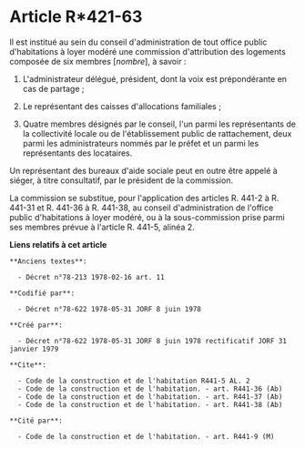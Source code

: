 # Article R*421-63

Il est institué au sein du conseil d'administration de tout office public d'habitations à loyer modéré une commission
d'attribution des logements composée de six membres [*nombre*], à savoir :

1. L'administrateur délégué, président, dont la voix est prépondérante en cas de partage ;

2. Le représentant des caisses d'allocations familiales ;

3. Quatre membres désignés par le conseil, l'un parmi les représentants de la collectivité locale ou de l'établissement
public de rattachement, deux parmi les administrateurs nommés par le préfet et un parmi les représentants des locataires.

Un représentant des bureaux d'aide sociale peut en outre être appelé à siéger, à titre consultatif, par le président de la
commission.

La commission se substitue, pour l'application des articles R. 441-2 à R. 441-31 et R. 441-36 à R. 441-38, au conseil
d'administration de l'office public d'habitations à loyer modéré, ou à la sous-commission prise parmi ses membres prévue à
l'article R. 441-5, alinéa 2.

**Liens relatifs à cet article**

	**Anciens textes**:

	  - Décret n°78-213 1978-02-16 art. 11

	**Codifié par**:

	  - Décret n°78-622 1978-05-31 JORF 8 juin 1978

	**Créé par**:

	  - Décret n°78-622 1978-05-31 JORF 8 juin 1978 rectificatif JORF 31 janvier 1979

	**Cite**:

	  - Code de la construction et de l'habitation R441-5 AL. 2
	  - Code de la construction et de l'habitation. - art. R441-36 (Ab)
	  - Code de la construction et de l'habitation. - art. R441-37 (Ab)
	  - Code de la construction et de l'habitation. - art. R441-38 (Ab)

	**Cité par**:

	  - Code de la construction et de l'habitation. - art. R441-9 (M)
